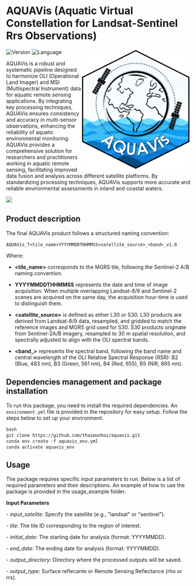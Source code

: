 # AQUAVis (Aquatic Virtual Constellation for Landsat-Sentinel Rrs Observations) 
<img src="figures/logo_aquavis.png" width="300" align="right" />

![Version](https://img.shields.io/badge/version-v1-blue)
![Language](https://img.shields.io/badge/language-Python-blue)

AQUAVis is a robust and systematic pipeline designed to harmonize OLI (Operational Land Imager) and MSI (Multispectral Instrument) data for aquatic remote sensing applications. By integrating key processing techniques, AQUAVis ensures consistency and accuracy in multi-sensor observations, enhancing the reliability of aquatic environmental monitoring. AQUAVis provides a comprehensive solution for researchers and practitioners working in aquatic remote sensing, facilitating improved data fusion and analysis across different satellite platforms. By standardizing processing techniques, AQUAVis supports more accurate and reliable environmental assessments in inland and coastal waters.

![](./figures/product_description.png)

## Product description
The final AQUAVis product follows a structured naming convention:
```
AQUAVis_T<tile_name>YYYYMMDDTHHMMSS<satellite_source>_<band>_v1.0
```
Where:
- **<tile_name>** corresponds to the MGRS tile, following the Sentinel-2 A/B naming convention.

- **YYYYMMDDTHHMMSS** represents the date and time of image acquisition. When multiple overlapping Landsat-8/9 and Sentinel-2 scenes are acquired on the same day, the acquisition hour-time is used to distinguish them.

- **<satellite_source>** is defined as either L30 or S30. L30 products are derived from Landsat-8/9 data, resampled, and gridded to match the reference images and MGRS grid used for S30. S30 products originate from Sentinel-2A/B imagery, resampled to 30 m spatial resolution, and spectrally adjusted to align with the OLI spectral bands.

- **<band_>** represents the spectral band, following the band name and central wavelength of the OLI Relative Spectral Response (RSR): B2 (Blue, 483 nm), B3 (Green, 561 nm), B4 (Red, 655), B5 (NIR, 865 nm). 

## Dependencies management and package installation

To run this package, you need to install the required dependencies. An `environment.yml` file is provided in the repository for easy setup. Follow the steps below to set up your environment.
```
bash
git clone https://github.com/thaimunhoz/aquavis.git
conda env create -f aquavis_env.yml
conda activate aquavis_env
```

## Usage

The package requires specific input parameters to run. Below is a list of required parameters and their descriptions. An example of how to use the package is provided in the usage_example folder.

**Input Parameters**

  *- input_satelite*: Specify the satellite (e.g., "landsat" or "sentinel").

  *- tile*: The tile ID corresponding to the region of interest.

  *- initial_date*: The starting date for analysis (format: YYYYMMDD).

  *- end_date*: The ending date for analysis (format: YYYYMMDD).

  *- output_directory*: Directory where the processed outputs will be saved.

  *- output_type*: Surface reflecante or Remote Sensing Reflectance (rho or rrs).
